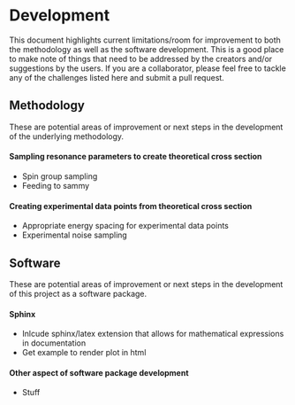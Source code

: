 # Development
This document highlights current limitations/room for improvement to both the methodology as well as the software development. 
This is a good place to make note of things that need to be addressed by the creators and/or suggestions by the users. If you are a collaborator, please feel free to tackle any of the challenges listed here and submit a pull request.


## Methodology
These are potential areas of improvement or next steps in the development of the underlying methodology.

#### Sampling resonance parameters to create theoretical cross section
  - Spin group sampling
  - Feeding to sammy

#### Creating experimental data points from theoretical cross section
  - Appropriate energy spacing for experimental data points
  - Experimental noise sampling

## Software
These are potential areas of improvement or next steps in the development of this project as a software package. 

#### Sphinx
  - Inlcude sphinx/latex extension that allows for mathematical expressions in documentation
  - Get example to render plot in html

#### Other aspect of software package development
  - Stuff
